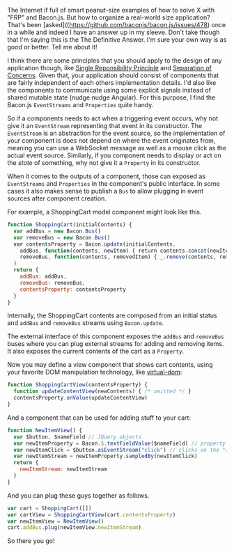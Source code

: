 The Internet if full of smart peanut-size examples of how to solve X with "FRP" and Bacon.js. But how to organize a real-world size application? That's been [asked]((https://github.com/baconjs/bacon.js/issues/478) once in a while and indeed I have an answer up in my sleeve. Don't take though that I'm saying this is the The Definitive Answer. I'm sure your own way is as good or better. Tell me about it!

I think there are some principles that you should apply to the design of any application though, like [Single Reponsibility Principle](http://en.wikipedia.org/wiki/Single_responsibility_principle) and [Separation of Concerns](http://en.wikipedia.org/wiki/Separation_of_concerns). Given that, your application should consist of components that are fairly independent of each others implementation details. I'd also like the components to communicate using some explicit signals instead of shared mutable state (nudge nudge Angular). For this purpose, I find the Bacon.js `EventStreams` and `Properties` quite handy. 

So if a components needs to act when a triggering event occurs, why not give it an `EventStream` representing that event in its constructor.  The `EventStream` is an abstraction for the event source, so the implementation of your component is does not depend on where the event originates from, meaning you can use a WebSocket message as well as a mouse click as the actual event source. Similarly, if you component needs to display or act on the *state* of something, why not give it a `Property` in its constructor.

When it comes to the outputs of a component, those can exposed as `EventStreams` and `Properties` in the component's public interface. In some cases it also makes sense to publish a `Bus` to allow plugging in event sources after component creation.

For example, a ShoppingCart model component might look like this.

```javascript
function ShoppingCart(initialContents) {
  var addBus = new Bacon.Bus()
  var removeBus = new Bacon.Bus()
  var contentsProperty = Bacon.update(initialContents,
    addBus, function(contents, newItem) { return contents.concat(newItem) },
    removeBus, function(contents, removedItem) { _.remove(contents, removedItem) }
  )
  return {
    addBus: addBus,
    removeBus: removeBus,
    contentsProperty: contentsProperty
  }    
}
```

Internally, the ShoppingCart contents are composed from an initial status and `addBus` and `removeBus` streams using `Bacon.update`.

The external interface of this component exposes the `addBus` and `removeBus` buses where you can plug external streams for adding and removing items. It also exposes the current contents of the cart as a `Property`.

Now you may define a view component that shows cart contents, using your favorite DOM manipulation technology, like [virtual-dom](https://github.com/Matt-Esch/virtual-dom):

```javascript
function ShoppingCartView(contentsProperty) {
  function updateContentView(newContents) { /* omitted */ }
  contentsProperty.onValue(updateContentView)
}
```

And a component that can be used for adding stuff to your cart:

```javascript
function NewItemView() {
  var $button, $nameField // JQuery objects
  var newItemProperty = Bacon.$.textFieldValue($nameField) // property containing the item being added
  var newItemClick = $button.asEventStream("click") // clicks on the "add to cart" button
  var newItemStream = newItemProperty.sampledBy(newItemClick)
  return {
    newItemStream: newItemStream
  }
}
```

And you can plug these guys together as follows.

```javascript
var cart = ShoppingCart([])
var cartView = ShoppingCartView(cart.contentsProperty)
var newItemView = NewItemView()
cart.addBus.plug(newItemView.newItemStream)
```

So there you go!
